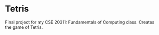 # Tetris
Final project for my CSE 20311: Fundamentals of Computing class. Creates the game of Tetris.
